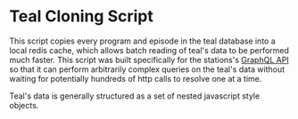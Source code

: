 # Teal Cloning Script

This script copies every program and episode in the teal database into a local
redis cache, which allows batch reading of teal's data to be performed much
faster. This script was built specifically for the stations's
[GraphQL API](https://github.com/WJRH-Engineering/api) 
so that it can perform arbitrarily complex queries on the teal's data without
waiting for potentially hundreds of http calls to resolve one at a time. 

Teal's data is generally structured as a set of nested javascript style
objects.
